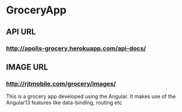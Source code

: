 # GroceryApp

## API URL

### http://apolis-grocery.herokuapp.com/api-docs/

## IMAGE URL

### http://rjtmobile.com/grocery/images/

This is a grocery app developed using the Angular. It makes use of the Angular13 features like data-binding, routing etc
